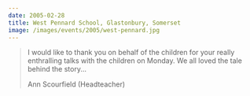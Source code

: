 ```yaml
---
date: 2005-02-28
title: West Pennard School, Glastonbury, Somerset
image: /images/events/2005/west-pennard.jpg
---
```


> I would like to thank you on behalf of the children for your really enthralling talks with the children on Monday. We all loved the tale behind the story...
> 
> <footer>Ann Scourfield (Headteacher)</footer>

